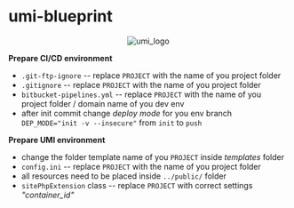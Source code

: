 # umi-blueprint
<p align="center"><img src="https://www.umi-cms.ru/templates/umi/images/main_logo.png?2021" alt="umi_logo"></p>

<p><strong>Prepare CI/CD environment</strong></p>

- `.git-ftp-ignore` -- replace `PROJECT` with the name of you project folder
- `.gitignore` -- replace `PROJECT` with the name of you project folder
- `bitbucket-pipelines.yml` -- replace `PROJECT` with the name of you project folder / domain name of you dev env
- after init commit change _deploy mode_ for you env branch `DEP_MODE="init -v --insecure"` from `init` to `push`

<p><strong>Prepare UMI environment</strong></p>

- change the folder template name of you `PROJECT` inside _templates_ folder
- `config.ini` -- replace `PROJECT` with the name of you project folder
- all resources need to be placed inside `../public/` folder
- `sitePhpExtension` class -- replace `PROJECT` with correct settings _"container_id"_